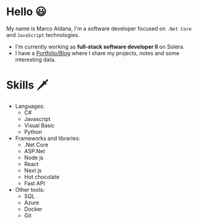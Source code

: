 <!--
**Marco-Aldana/marco-aldana** is a ✨ _special_ ✨ repository because its `README.md` (this file) appears on your GitHub profile.

Here are some ideas to get you started:

- 🔭 I’m currently working on ...
- 🌱 I’m currently learning ...
- 👯 I’m looking to collaborate on ...
- 🤔 I’m looking for help with ...
- 💬 Ask me about ...
- 📫 How to reach me: ...
- 😄 Pronouns: ...
- ⚡ Fun fact: ...
-->

# Hello 😃

My name is Marco Aldana,
I'm a software developer focused on `.Net Core` and `JavaScript` technologies.
* I'm currently working as **full-stack software developer II** on Solera.
* I have a [Portfolio/Blog](https://marco-aldana.vercel.app) where I share my projects, notes and some interesting data.

# Skills 🗡️
* Languages:
  * C#
  * Javascript
  * Visual Basic
  * Python
* Frameworks and libraries:
  * .Net Core
  * ASP.Net
  * Node js
  * React
  * Next js
  * Hot chocolate
  * Fast API
* Other tools:
  * SQL
  * Azure
  * Docker
  * Git 




